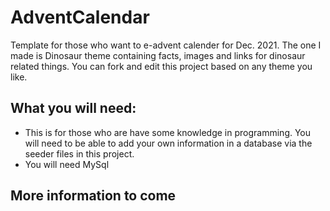 # AdventCalendar 

Template for those who want to e-advent calender for Dec. 2021. The one I made is Dinosaur theme containing facts, images and links for dinosaur related things.  You can fork and edit this project based on any theme you like. 

## What you will need: 
* This is for those who are have some knowledge in programming. You will need to be able to add your own information in a database via the seeder files in this project. 
* You will need MySql

## More information to come 


